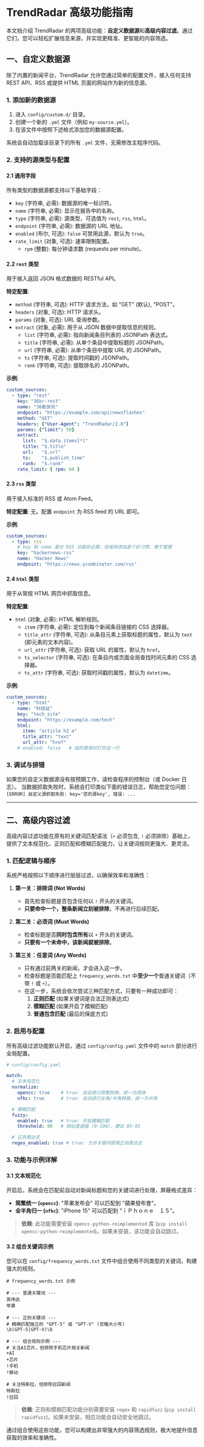# TrendRadar 高级功能指南

本文档介绍 TrendRadar 的两项高级功能：**自定义数据源**和**高级内容过滤**。通过它们，您可以轻松扩展信息来源，并实现更精准、更智能的内容筛选。

## 一、自定义数据源

除了内置的新闻平台，TrendRadar 允许您通过简单的配置文件，接入任何支持 REST API、RSS 或提供 HTML 页面的网站作为新的信息源。

### 1. 添加新的数据源

1.  进入 `config/custom.d/` 目录。
2.  创建一个新的 `.yml` 文件（例如 `my-source.yml`）。
3.  在该文件中按照下述格式添加您的数据源配置。

系统会自动加载该目录下的所有 `.yml` 文件，无需修改主程序代码。

### 2. 支持的源类型与配置

#### 2.1 通用字段

所有类型的数据源都支持以下基础字段：

-   `key` (字符串, 必需): 数据源的唯一标识符。
-   `name` (字符串, 必需): 显示在报告中的名称。
-   `type` (字符串, 必需): 源类型，可选值为 `rest`, `rss`, `html`。
-   `endpoint` (字符串, 必需): 数据源的 URL 地址。
-   `enabled` (布尔, 可选): `false` 可禁用此源，默认为 `true`。
-   `rate_limit` (对象, 可选): 速率限制配置。
    -   `rpm` (整数): 每分钟请求数 (requests per minute)。

#### 2.2 `rest` 类型

用于接入返回 JSON 格式数据的 RESTful API。

**特定配置**:

-   `method` (字符串, 可选): HTTP 请求方法，如 "GET" (默认), "POST"。
-   `headers` (对象, 可选): HTTP 请求头。
-   `params` (对象, 可选): URL 查询参数。
-   `extract` (对象, 必需): 用于从 JSON 数据中提取信息的规则。
    -   `list` (字符串, 必需): 指向新闻条目列表的 JSONPath 表达式。
    -   `title` (字符串, 必需): 从单个条目中提取标题的 JSONPath。
    -   `url` (字符串, 必需): 从单个条目中提取 URL 的 JSONPath。
    -   `ts` (字符串, 可选): 提取时间戳的 JSONPath。
    -   `rank` (字符串, 可选): 提取排名的 JSONPath。

**示例**:

```yaml
custom_sources:
  - type: "rest"
    key: "36kr-rest"
    name: "36氪快讯"
    endpoint: "https://example.com/api/newsflashes"
    method: "GET"
    headers: {"User-Agent": "TrendRadar/2.0"}
    params: {"limit": 50}
    extract:
      list:  "$.data.items[*]"
      title: "$.title"
      url:   "$.url"
      ts:    "$.publish_time"
      rank:  "$.rank"
    rate_limit: { rpm: 60 }
```

#### 2.3 `rss` 类型

用于接入标准的 RSS 或 Atom Feed。

**特定配置**: 无。配置 `endpoint` 为 RSS feed 的 URL 即可。

**示例**:

```yaml
custom_sources:
  - type: rss
    # key 和 name 虽对 RSS 功能非必需，但保持添加是个好习惯，便于管理
    key: "hackernews-rss"
    name: "Hacker News"
    endpoint: "https://news.ycombinator.com/rss"
```

#### 2.4 `html` 类型

用于从常规 HTML 网页中抓取信息。

**特定配置**:

-   `html` (对象, 必需): HTML 解析规则。
    -   `item` (字符串, 必需): 定位到每个新闻条目链接的 CSS 选择器。
    -   `title_attr` (字符串, 可选): 从条目元素上获取标题的属性，默认为 `text` (即元素的文本内容)。
    -   `url_attr` (字符串, 可选): 获取 URL 的属性，默认为 `href`。
    -   `ts_selector` (字符串, 可选): 在条目内或页面全局查找时间元素的 CSS 选择器。
    -   `ts_attr` (字符串, 可选): 获取时间戳的属性，默认为 `datetime`。

**示例**:

```yaml
custom_sources:
  - type: "html"
    name: "科技站"
    key: "tech_site"
    endpoint: "https://example.com/tech"
    html:
      item: "article h2 a"
      title_attr: "text"
      url_attr: "href"
    # enabled: false   # 临时禁用时打开这一行
```

### 3. 调试与排错

如果您的自定义数据源没有按预期工作，请检查程序的控制台（或 Docker 日志）。
当数据抓取失败时，系统会打印类似下面的错误日志，帮助您定位问题：
`[ERROR] 自定义源抓取失败: key='您的源key', 错误: ...`

---

## 二、高级内容过滤

高级内容过滤功能在原有的关键词匹配语法（`+` 必须包含, `!` 必须排除）基础上，提供了文本规范化、正则匹配和模糊匹配能力，让关键词规则更强大、更灵活。

### 1. 匹配逻辑与顺序

系统严格按照以下顺序进行层层过滤，以确保效率和准确性：

1.  **第一关：排除词 (Not Words)**
    -   首先检查标题是否包含任何以 `!` 开头的关键词。
    -   **只要命中一个，整条新闻立刻被排除**，不再进行后续匹配。

2.  **第二关：必须词 (Must Words)**
    -   检查标题是否**同时包含所有**以 `+` 开头的关键词。
    -   **只要有一个未命中，该新闻就被排除**。

3.  **第三关：任意词 (Any Words)**
    -   只有通过前两关的新闻，才会进入这一步。
    -   检查标题是否能匹配上 `frequency_words.txt` 中**至少一个**普通关键词（不带 `!` 或 `+`）。
    -   在这一步，系统会依次尝试三种匹配方式，只要有一种成功即可：
        1.  **正则匹配** (如果关键词是合法正则表达式)
        2.  **模糊匹配** (如果开启了模糊匹配)
        3.  **普通包含匹配** (最后的保底方式)

### 2. 启用与配置

所有高级过滤功能默认开启，通过 `config/config.yaml` 文件中的 `match` 部分进行全局配置。

```yaml
# config/config.yaml

match:
  # 文本规范化
  normalize:
    opencc: true    # true: 自动进行简繁转换，统一为简体
    nfkc: true      # true: 自动进行全角/半角转换，统一为半角

  # 模糊匹配
  fuzzy:
    enabled: true   # true: 开启模糊匹配
    threshold: 90   # 相似度阈值 (0-100)，建议 85-95

  # 正则表达式
  regex_enabled: true # true: 允许关键词使用正则表达式
```

### 3. 功能与示例详解

#### 3.1 文本规范化

开启后，系统会在匹配前自动对新闻标题和您的关键词进行处理，屏蔽格式差异：

-   **简繁统一 (`opencc`)**: "苹果发布会" 可以匹配到 "蘋果發布會"。
-   **全半角归一 (`nfkc`)**: "iPhone 15" 可以匹配到 "ｉＰｈｏｎｅ　１５"。

> **依赖**: 此功能需要安装 `opencc-python-reimplemented` 库 (`pip install opencc-python-reimplemented`)。如果未安装，该功能会自动跳过。

#### 3.2 组合关键词示例

您可以在 `config/frequency_words.txt` 文件中组合使用不同类型的关键词，构建强大的规则。

```
# frequency_words.txt 示例

# --- 普通关键词 ---
英伟达
苹果

# --- 正则关键词 ---
# 精确匹配独立的 "GPT-5" 或 "GPT-V" (忽略大小写)
\b(GPT-5|GPT-V)\b

# --- 组合规则示例 ---
# 关注AI芯片，但排除手机芯片相关新闻
+AI
+芯片
!手机
!移动

# 关注特斯拉，但排除召回新闻
特斯拉
!召回
```

> **依赖**: 正则和模糊匹配功能分别需要安装 `regex` 和 `rapidfuzz` (`pip install rapidfuzz`)。如果未安装，相应功能会自动安全地跳过。

通过组合使用这些功能，您可以构建出非常强大的内容筛选规则，极大地提升信息获取的效率和准确性。
